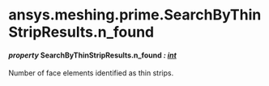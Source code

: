 <a id="ansys-meshing-prime-searchbythinstripresults-n-found"></a>

# ansys.meshing.prime.SearchByThinStripResults.n_found

<a id="ansys.meshing.prime.SearchByThinStripResults.n_found"></a>

#### *property* SearchByThinStripResults.n_found *: [int](https://docs.python.org/3.11/library/functions.html#int)*

Number of face elements identified as thin strips.

<!-- !! processed by numpydoc !! -->
